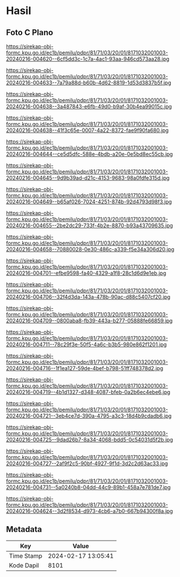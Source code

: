 # Hasil

## Foto C Plano

https://sirekap-obj-formc.kpu.go.id/ec1b/pemilu/pdpr/81/71/03/20/01/8171032001003-20240216-004620--6cf5dd3c-1c7a-4ac1-93aa-946cd573aa28.jpg

https://sirekap-obj-formc.kpu.go.id/ec1b/pemilu/pdpr/81/71/03/20/01/8171032001003-20240216-004633--7a79a88d-b60b-4d62-8819-1d53d3837b5f.jpg

https://sirekap-obj-formc.kpu.go.id/ec1b/pemilu/pdpr/81/71/03/20/01/8171032001003-20240216-004638--3a487843-e6fb-49d0-b9af-30b4ea99015c.jpg

https://sirekap-obj-formc.kpu.go.id/ec1b/pemilu/pdpr/81/71/03/20/01/8171032001003-20240216-004638--41f3c65e-0007-4a22-8372-fae9f90fa680.jpg

https://sirekap-obj-formc.kpu.go.id/ec1b/pemilu/pdpr/81/71/03/20/01/8171032001003-20240216-004644--ce5d5dfc-588e-4bdb-a20e-0e5bd8ec55cb.jpg

https://sirekap-obj-formc.kpu.go.id/ec1b/pemilu/pdpr/81/71/03/20/01/8171032001003-20240216-004645--9d9b39ad-d21c-4153-9683-98a0fdfe315d.jpg

https://sirekap-obj-formc.kpu.go.id/ec1b/pemilu/pdpr/81/71/03/20/01/8171032001003-20240216-004649--b65af026-7024-4251-874b-92d4793d98f3.jpg

https://sirekap-obj-formc.kpu.go.id/ec1b/pemilu/pdpr/81/71/03/20/01/8171032001003-20240216-004655--2be2dc29-733f-4b2e-8870-b93a43709635.jpg

https://sirekap-obj-formc.kpu.go.id/ec1b/pemilu/pdpr/81/71/03/20/01/8171032001003-20240216-004658--70880028-0e30-486c-a339-f5e34a306d20.jpg

https://sirekap-obj-formc.kpu.go.id/ec1b/pemilu/pdpr/81/71/03/20/01/8171032001003-20240216-004701--efbe9598-fa40-4329-a1f8-28c1d6d9e1eb.jpg

https://sirekap-obj-formc.kpu.go.id/ec1b/pemilu/pdpr/81/71/03/20/01/8171032001003-20240216-004706--32f4d3da-143a-478b-90ac-d88c5407cf20.jpg

https://sirekap-obj-formc.kpu.go.id/ec1b/pemilu/pdpr/81/71/03/20/01/8171032001003-20240216-004709--0800aba8-fb39-443a-b277-05888fe66859.jpg

https://sirekap-obj-formc.kpu.go.id/ec1b/pemilu/pdpr/81/71/03/20/01/8171032001003-20240216-004711--78c29f3e-50f5-4a6c-b3b5-980e862f1201.jpg

https://sirekap-obj-formc.kpu.go.id/ec1b/pemilu/pdpr/81/71/03/20/01/8171032001003-20240216-004716--1f1ea127-59de-4bef-b798-51ff748378d2.jpg

https://sirekap-obj-formc.kpu.go.id/ec1b/pemilu/pdpr/81/71/03/20/01/8171032001003-20240216-004719--4b1d1327-d348-4087-bfeb-0a2b6ec4ebe6.jpg

https://sirekap-obj-formc.kpu.go.id/ec1b/pemilu/pdpr/81/71/03/20/01/8171032001003-20240216-004721--3eb4ce7d-390a-4795-a3c3-18d4b9cdadb6.jpg

https://sirekap-obj-formc.kpu.go.id/ec1b/pemilu/pdpr/81/71/03/20/01/8171032001003-20240216-004725--9dad26b7-8a34-4068-bdd5-0c54031d5f2b.jpg

https://sirekap-obj-formc.kpu.go.id/ec1b/pemilu/pdpr/81/71/03/20/01/8171032001003-20240216-004727--2af9f2c5-90bf-4927-9f1d-3d2c2d63ac33.jpg

https://sirekap-obj-formc.kpu.go.id/ec1b/pemilu/pdpr/81/71/03/20/01/8171032001003-20240216-004731--5a0240b8-04dd-44c9-89b1-458a7e781de7.jpg

https://sirekap-obj-formc.kpu.go.id/ec1b/pemilu/pdpr/81/71/03/20/01/8171032001003-20240216-004624--3d2f8534-d973-4cb6-a7b0-667b94300f8a.jpg


## Metadata

| Key        | Value               |
| ---------- | ------------------- |
| Time Stamp | 2024-02-17 13:05:41 |
| Kode Dapil | 8101                |



